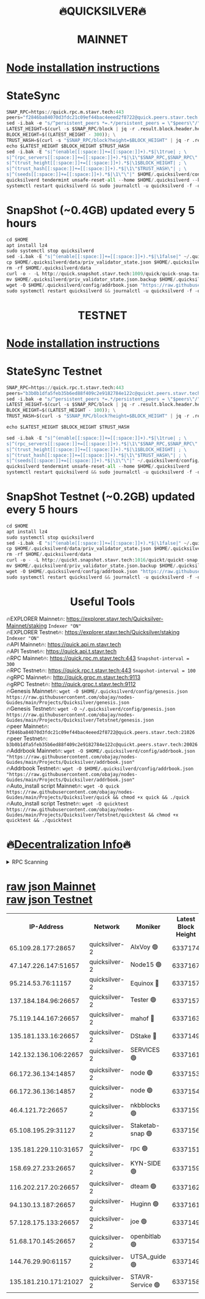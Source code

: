 <h1 align="center"> 🔥QUICKSILVER🔥</h1>

<h1 align="center"> MAINNET</h1>

[Node installation instructions](https://github.com/obajay/nodes-Guides/tree/main/Projects/Quicksilver)
=

# StateSync
```python
SNAP_RPC=https://quick.rpc.m.stavr.tech:443
peers="f2846ba84070d3fdc21c09ef44bac4eeed2f8722@quick.peers.stavr.tech:21026"
sed -i.bak -e "s/^persistent_peers *=.*/persistent_peers = \"$peers\"/" $HOME/.quicksilverd/config/config.toml
LATEST_HEIGHT=$(curl -s $SNAP_RPC/block | jq -r .result.block.header.height); \
BLOCK_HEIGHT=$((LATEST_HEIGHT - 300)); \
TRUST_HASH=$(curl -s "$SNAP_RPC/block?height=$BLOCK_HEIGHT" | jq -r .result.block_id.hash)
echo $LATEST_HEIGHT $BLOCK_HEIGHT $TRUST_HASH
sed -i.bak -E "s|^(enable[[:space:]]+=[[:space:]]+).*$|\1true| ; \
s|^(rpc_servers[[:space:]]+=[[:space:]]+).*$|\1\"$SNAP_RPC,$SNAP_RPC\"| ; \
s|^(trust_height[[:space:]]+=[[:space:]]+).*$|\1$BLOCK_HEIGHT| ; \
s|^(trust_hash[[:space:]]+=[[:space:]]+).*$|\1\"$TRUST_HASH\"| ; \
s|^(seeds[[:space:]]+=[[:space:]]+).*$|\1\"\"|" $HOME/.quicksilverd/config/config.toml
quicksilverd tendermint unsafe-reset-all --home $HOME/.quicksilverd --keep-addr-book
systemctl restart quicksilverd && sudo journalctl -u quicksilverd -f -o cat
```

# SnapShot (~0.4GB) updated every 5 hours
```python
cd $HOME
apt install lz4
sudo systemctl stop quicksilverd
sed -i.bak -E "s|^(enable[[:space:]]+=[[:space:]]+).*$|\1false|" ~/.quicksilverd/config/config.toml
cp $HOME/.quicksilverd/data/priv_validator_state.json $HOME/.quicksilverd/priv_validator_state.json.backup
rm -rf $HOME/.quicksilverd/data
curl -o - -L http://quick.snapshot.stavr.tech:1009/quick/quick-snap.tar.lz4 | lz4 -c -d - | tar -x -C $HOME/.quicksilverd --strip-components 2
mv $HOME/.quicksilverd/priv_validator_state.json.backup $HOME/.quicksilverd/data/priv_validator_state.json
wget -O $HOME/.quicksilverd/config/addrbook.json "https://raw.githubusercontent.com/obajay/nodes-Guides/main/Projects/Quicksilver/addrbook.json"
sudo systemctl restart quicksilverd && journalctl -u quicksilverd -f -o cat
```

<h1 align="center"> TESTNET</h1>

[Node installation instructions](https://github.com/obajay/nodes-Guides/tree/main/Projects/Quicksilver/Tetstnet)
=

# StateSync Testnet
```python
SNAP_RPC=https://quick.rpc.t.stavr.tech:443
peers="b3b0b1dfa5feb35b6ed88f409c2e9182784e122c@quickt.peers.stavr.tech:20026"
sed -i.bak -e "s/^persistent_peers *=.*/persistent_peers = \"$peers\"/" $HOME/.quicksilverd/config/config.toml
LATEST_HEIGHT=$(curl -s $SNAP_RPC/block | jq -r .result.block.header.height); \
BLOCK_HEIGHT=$((LATEST_HEIGHT - 100)); \
TRUST_HASH=$(curl -s "$SNAP_RPC/block?height=$BLOCK_HEIGHT" | jq -r .result.block_id.hash)

echo $LATEST_HEIGHT $BLOCK_HEIGHT $TRUST_HASH

sed -i.bak -E "s|^(enable[[:space:]]+=[[:space:]]+).*$|\1true| ; \
s|^(rpc_servers[[:space:]]+=[[:space:]]+).*$|\1\"$SNAP_RPC,$SNAP_RPC\"| ; \
s|^(trust_height[[:space:]]+=[[:space:]]+).*$|\1$BLOCK_HEIGHT| ; \
s|^(trust_hash[[:space:]]+=[[:space:]]+).*$|\1\"$TRUST_HASH\"| ; \
s|^(seeds[[:space:]]+=[[:space:]]+).*$|\1\"\"|" ~/.quicksilverd/config/config.toml
quicksilverd tendermint unsafe-reset-all --home $HOME/.quicksilverd
systemctl restart quicksilverd && sudo journalctl -u quicksilverd -f -o cat

```

# SnapShot Testnet (~0.2GB) updated every 5 hours
```python
cd $HOME
apt install lz4
sudo systemctl stop quicksilverd
sed -i.bak -E "s|^(enable[[:space:]]+=[[:space:]]+).*$|\1false|" ~/.quicksilverd/config/config.toml
cp $HOME/.quicksilverd/data/priv_validator_state.json $HOME/.quicksilverd/priv_validator_state.json.backup
rm -rf $HOME/.quicksilverd/data
curl -o - -L http://quickt.snapshot.stavr.tech:1016/quickt/quickt-snap.tar.lz4 | lz4 -c -d - | tar -x -C $HOME/.quicksilverd --strip-components 2
mv $HOME/.quicksilverd/priv_validator_state.json.backup $HOME/.quicksilverd/data/priv_validator_state.json
wget -O $HOME/.quicksilverd/config/addrbook.json "https://raw.githubusercontent.com/obajay/nodes-Guides/main/Projects/Quicksilver/Tetstnet/addrbook.json"
sudo systemctl restart quicksilverd && journalctl -u quicksilverd -f -o cat
```
 <h1 align="center"> Useful Tools</h1>

🔥EXPLORER Mainnet🔥:        https://explorer.stavr.tech/Quicksilver-Mainnet/staking    `Indexer "ON"` \
🔥EXPLORER Testnet🔥:        https://explorer.stavr.tech/Quicksilver/staking	        `Indexer "ON"` \
🔥API Mainnet🔥: 			 https://quick.api.m.stavr.tech \
🔥API Testnet🔥: 			 https://quick.api.t.stavr.tech \
🔥RPC Mainnet🔥:             https://quick.rpc.m.stavr.tech:443              `Snapshot-interval = 300` \
🔥RPC Testnet🔥:             https://quick.rpc.t.stavr.tech:443              `Snapshot-interval = 100` \
🔥gRPC Mainnet🔥:                    http://quick.grpc.m.stavr.tech:9113 \
🔥gRPC Testnet🔥:                    http://quick.grpc.t.stavr.tech:9112 \
🔥Genesis Mainnet🔥: `wget -O $HOME/.quicksilverd/config/genesis.json https://raw.githubusercontent.com/obajay/nodes-Guides/main/Projects/Quicksilver/genesis.json` \
🔥Genesis Testnet🔥: `wget -O ~/.quicksilverd/config/genesis.json https://raw.githubusercontent.com/obajay/nodes-Guides/main/Projects/Quicksilver/Tetstnet/genesis.json` \
🔥peer Mainnet🔥:					 `f2846ba84070d3fdc21c09ef44bac4eeed2f8722@quick.peers.stavr.tech:21026` \
🔥peer Testnet🔥:					 `b3b0b1dfa5feb35b6ed88f409c2e9182784e122c@quickt.peers.stavr.tech:20026` \
🔥Addrbook Mainnet🔥:    ```wget -O $HOME/.quicksilverd/config/addrbook.json "https://raw.githubusercontent.com/obajay/nodes-Guides/main/Projects/Quicksilver/addrbook.json"``` \
🔥Addrbook Testnet🔥:    ```wget -O $HOME/.quicksilverd/config/addrbook.json "https://raw.githubusercontent.com/obajay/nodes-Guides/main/Projects/Quicksilver/addrbook.json"``` \
🔥Auto_install script Mainnet🔥: ```wget -O quick https://raw.githubusercontent.com/obajay/nodes-Guides/main/Projects/Quicksilver/quick && chmod +x quick && ./quick``` \
🔥Auto_install script Testnet🔥: ```wget -O quicktest https://raw.githubusercontent.com/obajay/nodes-Guides/main/Projects/Quicksilver/Tetstnet/quicktest && chmod +x quicktest && ./quicktest```

🔥[Decentralization Info](https://github.com/obajay/StateSync-snapshots/tree/main/Projects/Quicksilver/Decentralization)🔥
=

<details>
<summary>RPC Scanning</summary>

<h2 align="center"> We scan nodes in real time every 4 hours. And we provide the final result of RPC endpoints.
We cannot influence the operation of these nodes in any way. </h2>


```python
If Voting Power is higher than 0 --> then the Node is a validator of the network and may be subject to attack and be a potential threat to the chain.
```
```python
We marked such validators with a red symbol
```

</details>

[raw json Mainnet](https://rpc-check.quickm.stavr.tech/quickm/rpc-quickm-result.json) \
[raw json Testnet](https://github.com/obajay/StateSync-snapshots/tree/main/Projects/Quicksilver/Rpc-Check-Testnet)
=


<table><tr><th>IP-Address</th><th>Network</th><th>Moniker</th><th>Latest Block Height</th><th>Earliest Block Height</th><th>Catching Up</th><th>Tx Index</th><th>Voting Power</th><th>Scan Time</th></tr><tr><td>65.109.28.177:28657</td><td>quicksilver-2</td><td>AlxVoy 🟢</td><td>6337174</td><td>3562001</td><td>False</td><td>off</td><td>0</td><td>2024-03-10T17:44:37.083358462UTC</td></tr><tr><td>47.147.226.147:51657</td><td>quicksilver-2</td><td>Node15 🟢</td><td>6337167</td><td>5151648</td><td>False</td><td>off</td><td>0</td><td>2024-03-10T17:43:55.966942786UTC</td></tr><tr><td>95.214.53.76:11157</td><td>quicksilver-2</td><td>Equinox 🔴</td><td>6337157</td><td>5322496</td><td>False</td><td>on</td><td>215771</td><td>2024-03-10T17:42:57.509728390UTC</td></tr><tr><td>137.184.184.96:26657</td><td>quicksilver-2</td><td>Tester 🟢</td><td>6337157</td><td>5550692</td><td>False</td><td>off</td><td>0</td><td>2024-03-10T17:42:58.366330945UTC</td></tr><tr><td>75.119.144.167:26657</td><td>quicksilver-2</td><td>mahof 🔴</td><td>6337163</td><td>5654794</td><td>False</td><td>on</td><td>287749</td><td>2024-03-10T17:43:37.845476870UTC</td></tr><tr><td>135.181.133.16:26657</td><td>quicksilver-2</td><td>DStake 🔴</td><td>6337149</td><td>5807001</td><td>False</td><td>on</td><td>79670</td><td>2024-03-10T17:42:04.116761229UTC</td></tr><tr><td>142.132.136.106:22657</td><td>quicksilver-2</td><td>SERVICES 🟢</td><td>6337161</td><td>5920001</td><td>False</td><td>on</td><td>0</td><td>2024-03-10T17:43:18.687681218UTC</td></tr><tr><td>66.172.36.134:14857</td><td>quicksilver-2</td><td>node 🟢</td><td>6337153</td><td>5950756</td><td>False</td><td>on</td><td>0</td><td>2024-03-10T17:42:33.338852858UTC</td></tr><tr><td>66.172.36.136:14857</td><td>quicksilver-2</td><td>node 🟢</td><td>6337154</td><td>5950756</td><td>False</td><td>on</td><td>0</td><td>2024-03-10T17:42:36.165721893UTC</td></tr><tr><td>46.4.121.72:26657</td><td>quicksilver-2</td><td>nkbblocks 🟢</td><td>6337159</td><td>6056301</td><td>False</td><td>on</td><td>0</td><td>2024-03-10T17:43:06.887142117UTC</td></tr><tr><td>65.108.195.29:31127</td><td>quicksilver-2</td><td>Staketab-snap 🟢</td><td>6337156</td><td>6075001</td><td>False</td><td>off</td><td>0</td><td>2024-03-10T17:42:51.065643330UTC</td></tr><tr><td>135.181.229.110:31657</td><td>quicksilver-2</td><td>rpc 🟢</td><td>6337151</td><td>6133480</td><td>False</td><td>on</td><td>0</td><td>2024-03-10T17:42:19.997425390UTC</td></tr><tr><td>158.69.27.233:26657</td><td>quicksilver-2</td><td>KYN-SIDE 🟢</td><td>6337159</td><td>6159001</td><td>False</td><td>on</td><td>0</td><td>2024-03-10T17:43:11.874622648UTC</td></tr><tr><td>116.202.217.20:26657</td><td>quicksilver-2</td><td>dteam 🟢</td><td>6337162</td><td>6169501</td><td>False</td><td>on</td><td>0</td><td>2024-03-10T17:43:29.385245112UTC</td></tr><tr><td>94.130.13.187:26657</td><td>quicksilver-2</td><td>Huginn 🟢</td><td>6337161</td><td>6231630</td><td>False</td><td>on</td><td>0</td><td>2024-03-10T17:43:18.923283045UTC</td></tr><tr><td>57.128.175.133:26657</td><td>quicksilver-2</td><td>joe 🟢</td><td>6337149</td><td>6246344</td><td>False</td><td>on</td><td>0</td><td>2024-03-10T17:42:06.976888637UTC</td></tr><tr><td>51.68.170.145:26657</td><td>quicksilver-2</td><td>openbitlab 🟢</td><td>6337154</td><td>6309483</td><td>False</td><td>on</td><td>0</td><td>2024-03-10T17:42:40.506826222UTC</td></tr><tr><td>144.76.29.90:61157</td><td>quicksilver-2</td><td>UTSA_guide 🟢</td><td>6337149</td><td>6316825</td><td>False</td><td>on</td><td>0</td><td>2024-03-10T17:42:04.622864010UTC</td></tr><tr><td>135.181.210.171:21027</td><td>quicksilver-2</td><td>STAVR-Service 🟢</td><td>6337158</td><td>6334001</td><td>False</td><td>on</td><td>0</td><td>2024-03-10T17:43:14.263406443UTC</td></tr></table>
